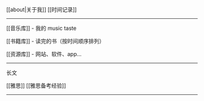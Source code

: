 [[about|关于我]] [[时间记录]]

---

[[音乐库]] - 我的 music taste 

[[书籍库]] - 读完的书（按时间顺序排列）

[[资源库]] - 网站、软件、app...


---
长文

[[雅思]] [[雅思备考经验]]

---

